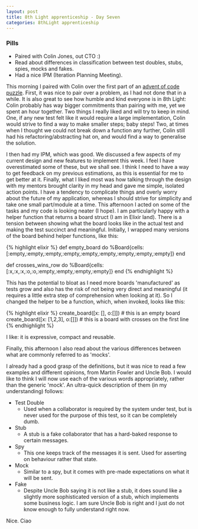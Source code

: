 ```yaml
---
layout: post
title: 8th Light apprenticeship - Day Seven
categories: 8thLight apprenticeship
---
```


### Pills
- Paired with Colin Jones, out CTO :)
- Read about differences in classification between test doubles, stubs, spies, 
mocks and fakes. 
- Had a nice IPM (Iteration Planning Meeting).

This morning I paired with Colin over the first part of an 
[advent of code puzzle](http://adventofcode.com/2016/day/6). First, it was nice 
to pair over a problem, as I had not done that in a while. It is also great to see
how humble and kind everyone is in 8th Light: Colin probably has way bigger 
commitments than pairing with me, yet we spent an hour together. Two things I really
liked and will try to keep in mind. One, if any new test felt like it would 
require a large implementation, Colin would strive to find a way to make smaller
steps; baby steps! Two, at times when I thought we could not break down a function
any further, Colin still had his refactoring/abstracting hat on, and would find
a way to generalise the solution.  

I then had my IPM, which was good. We discussed a few aspects of my current design
and new features to implement this week. I feel I have overestimated some of these,
but we shall see. I think I need to have a way to get feedback on my previous 
estimations, as this is essential for me to get better at it. Finally, what I liked
most was how talking through the design with my mentors brought clarity in my head 
and gave me simple, isolated action points. I have a tendency to complicate things
and overly worry about the future of my application, whereas I should strive for 
simplicity and take one small part/module at a time. This afternoon I acted on some of 
the tasks and my code is looking neater (I hope).
I am particularly happy with a helper function that returns a board struct (I am
in Elixir land). There is a tension between showing what the board looks like in
the actual test and making the test succinct and meaningful. Initially, I wrapped
many versions of the board behind helper functions, like this:

{% highlight elixir %}
def empty_board do
  %Board{cells: [:empty,:empty,:empty,:empty,:empty,:empty,:empty,:empty,:empty]}
end

def crosses_wins_row do
  %Board{cells: [:x,:x,:x,:o,:o,:empty,:empty,:empty,:empty]}
end
{% endhighlight %}

This has the potential to bloat as I need more boards 'manufactured' as tests grow
and also has the risk of not being very direct and meaningful (it requires a little
extra step of comprehension when looking at it).
So I changed the helper to be a function, which, when invoked, looks like this:
 
{% highlight elixir %}
create_board([x: [], o:[]]) # this is an empty board
create_board([x: [1,2,3], o:[]]) # this is a board with crosses on the first line
{% endhighlight %}

I like: it is expressive, compact and reusable.

Finally, this afternoon I also read about the various differences between what are
commonly referred to as 'mocks'.

I already had a good grasp of the definitions, but it was nice to read a few 
examples and different opinions, from Martin Fowler and Uncle Bob. I would like to
think I will now use each of the various words appropriately, rather than the 
generic 'mock'. An ultra-quick description of them (in my understanding) follows:

- Test Double
  + Used when a collaborator is required by the system under test, but is never 
used for the purpose of this test, so it can be completely dumb.
- Stub
  + A stub is a fake collaborator that has a hard-baked response to certain 
messages.
- Spy
  + This one keeps track of the messages it is sent. Used for asserting on 
behaviour rather that state.
- Mock
  + Similar to a spy, but it comes with pre-made expectations on what it will be 
sent.
- Fake
  + Despite Uncle Bob saying it is not like a stub, it does sound like a slightly
more sophisticated version of a stub, which implements some business logic. I am 
sure Uncle Bob is right and I just do not know enough to fully understand right 
now.

Nice. Ciao
